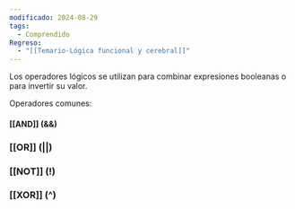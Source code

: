 ```yaml
---
modificado: 2024-08-29
tags:
  - Comprendido
Regreso:
  - "[[Temario-Lógica funcional y cerebral]]"
---
```

Los operadores lógicos se utilizan para combinar expresiones booleanas o para invertir su valor. 

Operadores comunes:
#### **[[AND]] (&&)**

### **[[OR]] (||)**

### **[[NOT]] (!)**

### **[[XOR]] (^)**

